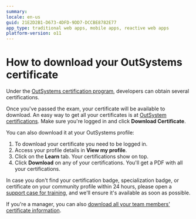 ```yaml
---
summary:
locale: en-us
guid: 21E2D2B1-D673-4DFD-9DD7-DCCBE8782E77
app_type: traditional web apps, mobile apps, reactive web apps
platform-version: o11
---
```


# How to download your OutSystems certificate

Under the [OutSystems certification program](https://www.outsystems.com/certifications/), developers can obtain several certifications.

Once you've passed the exam, your certificate will be available to download. An easy way to get all your certificates is at [OutSystem certifications](https://www.outsystems.com/certifications/). Make sure you're logged in and click **Download Certificate**.

You can also download it at your OutSystems profile:

1. To download your certificate you need to be logged in.
1. Access your profile details in **View my profile**.
1. Click on the **Learn** tab. Your certifications show on top.
1. Click **Download** on any of your certifications. You'll get a PDF with all your certifications.

In case you don't find your certification badge, specialization badge, or certificate on your community profile within 24 hours, please open a [support case for training](https://www.outsystems.com/SPP_Ticket_UI/open-support-case), and we'll ensure it's available as soon as possible.

If you're a manager, you can also [download all your team members’ certificate information](download-os-certificates.md).
